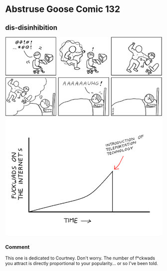 # Abstruse Goose Comic 132
## dis-disinhibition

![image](dis_disinhibition.png)
### Comment

This one is dedicated to Courtney.
Don't worry.  The number of f*ckwads you attract is
directly proportional to your popularity... or so I've been told.


